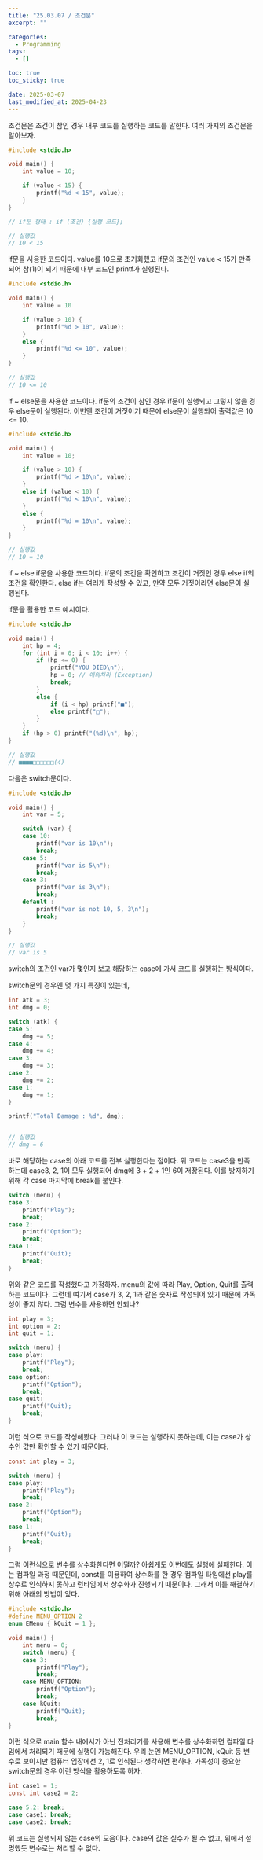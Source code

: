 ```yaml
---
title: "25.03.07 / 조건문"
excerpt: ""

categories:
  - Programming
tags:
  - []

toc: true
toc_sticky: true

date: 2025-03-07
last_modified_at: 2025-04-23
---
```


조건문은 조건이 참인 경우 내부 코드를 실행하는 코드를 말한다. 여러 가지의 조건문을 알아보자.

```c
#include <stdio.h>

void main() {
    int value = 10;

    if (value < 15) {
    	printf("%d < 15", value);
    }
}

// if문 형태 : if (조건) {실행 코드};

// 실행값
// 10 < 15
```

if문을 사용한 코드이다. value를 10으로 초기화했고 if문의 조건인 value < 15가 만족되어 참(1)이 되기 때문에 내부 코드인 printf가 실행된다.

```c
#include <stdio.h>

void main() {
    int value = 10

    if (value > 10) {
        printf("%d > 10", value);
    }
    else {
    	printf("%d <= 10", value);
    }
}

// 실행값
// 10 <= 10
```

if ~ else문을 사용한 코드이다. if문의 조건이 참인 경우 if문이 실행되고 그렇지 않을 경우 else문이 실행된다. 이번엔 조건이 거짓이기 때문에 else문이 실행되어 출력값은 10 <= 10.

```c
#include <stdio.h>

void main() {
    int value = 10;

    if (value > 10) {
	    printf("%d > 10\n", value);
    }
    else if (value < 10) {
	    printf("%d < 10\n", value);
    }
    else {
	    printf("%d = 10\n", value);
    }
}

// 실행값
// 10 = 10
```

if ~ else if문을 사용한 코드이다. if문의 조건을 확인하고 조건이 거짓인 경우 else if의 조건을 확인한다. else if는 여러개 작성할 수 있고, 만약 모두 거짓이라면 else문이 실행된다.

if문을 활용한 코드 예시이다.

```c
#include <stdio.h>

void main() {
    int hp = 4;
    for (int i = 0; i < 10; i++) {
	    if (hp <= 0) {
		    printf("YOU DIED\n");
		    hp = 0; // 예외처리 (Exception)
		    break;
	    }
	    else {
		    if (i < hp) printf("■");
		    else printf("□");
	    }
    }
    if (hp > 0) printf("(%d)\n", hp);
}

// 실행값
// ■■■■□□□□□□(4)
```

다음은 switch문이다.

```c
#include <stdio.h>

void main() {
    int var = 5;

    switch (var) {
    case 10:
        printf("var is 10\n");
        break;
    case 5:
        printf("var is 5\n");
        break;
    case 3:
        printf("var is 3\n");
        break;
    default :
        printf("var is not 10, 5, 3\n");
        break;
    }
}

// 실행값
// var is 5
```

switch의 조건인 var가 몇인지 보고 해당하는 case에 가서 코드를 실행하는 방식이다.

switch문의 경우엔 몇 가지 특징이 있는데,

```c
int atk = 3;
int dmg = 0;

switch (atk) {
case 5:
    dmg += 5;
case 4:
    dmg += 4;
case 3:
    dmg += 3;
case 2:
    dmg += 2;
case 1:
    dmg += 1;
}

printf("Total Damage : %d", dmg);


// 실행값
// dmg = 6
```

바로 해당하는 case의 아래 코드를 전부 실행한다는 점이다. 위 코드는 case3을 만족하는데 case3, 2, 1이 모두 실행되어 dmg에 3 + 2 + 1인 6이 저장된다. 이를 방지하기 위해 각 case 마지막에 break를 붙인다.

```c
switch (menu) {
case 3:
    printf("Play");
    break;
case 2:
    printf("Option");
    break;
case 1:
    printf("Quit);
    break;
}
```

위와 같은 코드를 작성했다고 가정하자. menu의 값에 따라 Play, Option, Quit를 출력하는 코드이다. 그런데 여기서 case가 3, 2, 1과 같은 숫자로 작성되어 있기 때문에 가독성이 좋지 않다. 그럼 변수를 사용하면 안되나?

```c
int play = 3;
int option = 2;
int quit = 1;

switch (menu) {
case play:
    printf("Play");
    break;
case option:
    printf("Option");
    break;
case quit:
    printf("Quit);
    break;
}
```

이런 식으로 코드를 작성해봤다. 그러나 이 코드는 실행하지 못하는데, 이는 case가 상수인 값만 확인할 수 있기 때문이다.

```c
const int play = 3;

switch (menu) {
case play:
    printf("Play");
    break;
case 2:
    printf("Option");
    break;
case 1:
    printf("Quit);
    break;
}
```

그럼 이런식으로 변수를 상수화한다면 어떨까? 아쉽게도 이번에도 실행에 실패한다. 이는 컴파일 과정 때문인데, const를 이용하여 상수화를 한 경우 컴파일 타임에선 play를 상수로 인식하지 못하고 런타임에서 상수화가 진행되기 때문이다. 그래서 이를 해결하기 위해 아래의 방법이 있다.

```c
#include <stdio.h>
#define MENU_OPTION 2
enum EMenu { kQuit = 1 };

void main() {
    int menu = 0;
    switch (menu) {
    case 3:
        printf("Play");
        break;
    case MENU_OPTION:
        printf("Option");
        break;
    case kQuit:
        printf("Quit);
        break;
}
```

이런 식으로 main 함수 내에서가 아닌 전처리기를 사용해 변수를 상수화하면 컴파일 타임에서 처리되기 때문에 실행이 가능해진다. 우리 눈엔 MENU_OPTION, kQuit 등 변수로 보이지만 컴퓨터 입장에선 2, 1로 인식된다 생각하면 편하다. 가독성이 중요한 switch문의 경우 이런 방식을 활용하도록 하자.

```c
int case1 = 1;
const int case2 = 2;

case 5.2: break;
case case1: break;
case case2: break;
```

위 코드는 실행되지 않는 case의 모음이다. case의 값은 실수가 될 수 없고, 위에서 설명했듯 변수로는 처리할 수 없다.
